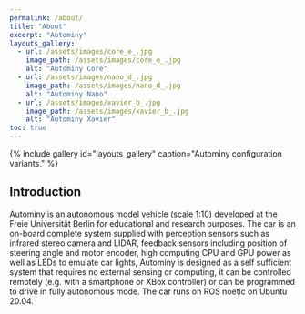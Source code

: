 ```yaml
---
permalink: /about/
title: "About"
excerpt: "Autominy"
layouts_gallery:
  - url: /assets/images/core_e_.jpg
    image_path: /assets/images/core_e_.jpg
    alt: "Autominy Core"
  - url: /assets/images/nano_d_.jpg
    image_path: /assets/images/nano_d_.jpg
    alt: "Autominy Nano"
  - url: /assets/images/xavier_b_.jpg
    image_path: /assets/images/xavier_b_.jpg
    alt: "Autominy Xavier"
toc: true
---
```



{% include gallery id="layouts_gallery" caption="Autominy configuration variants." %}

## Introduction
Autominy is an autonomous model vehicle (scale 1:10) developed at the Freie Universität Berlin for educational and research purposes. The car is an on-board complete system supplied with perception sensors such as infrared stereo camera and LIDAR, feedback sensors including position of steering angle and motor encoder, high computing CPU and GPU power as well as LEDs to emulate car lights, Autominy is designed as a self sufficient system that requires no external sensing or computing, it can be controlled remotely (e.g. with a smartphone or XBox controller) or can be programmed to drive in fully autonomous mode. The car runs on ROS noetic on Ubuntu 20.04.
